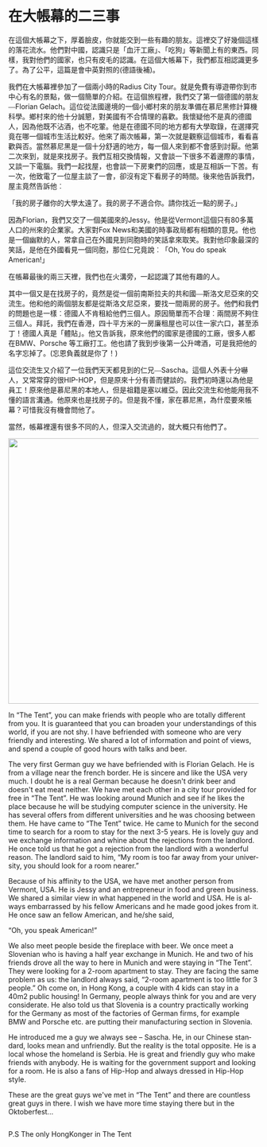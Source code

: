 # 在大帳幕的二三事

<span style="font-family:PMingLiU, serif;">在這個大帳幕之下，厚着臉皮，你就能交到一些有趣的朋友。這裡交了好幾個這樣的落花流水。他們對中國，認識只是「血汗工廠」、「吃狗」等新聞上有的東西。同樣，我對他們的國家，也只有皮毛的認識。在這個大帳幕下，我們都互相認識更多了。為了公平，這篇是會中英對照的</span>(<span style="font-family:PMingLiU, serif;">德語後補</span>)<span style="font-family:PMingLiU, serif;">。</span>
<p lang="de-DE"><span style="font-family:PMingLiU, serif;">我們在大帳幕裡參加了一個兩小時的</span>Radius City Tour<span style="font-family:PMingLiU, serif;">。就是免費有導遊帶你到市中心有名的景點，做一個簡單的介紹。在這個旅程裡，我們交了第一個德國的朋友—</span>Florian Gelach<span style="font-family:PMingLiU, serif;">。這位從法國邊境的一個小鄉村來的朋友準備在慕尼黑修計算機科學。鄉村來的他十分誠懇，對美國有不合情理的喜歡。我懷疑他不是真的德國人，因為他既不沾酒，也不吃葷。他是在德國不同的地方都有大學取錄，在選擇究竟在哪一個城市生活比較好。他來了兩次帳幕，第一次就是觀察這個城市，看看喜歡與否。當然慕尼黑是一個十分舒適的地方，每一個人來到都不會感到討厭。他第二次來到，就是來找房子。我們互相交換情報，又會談一下很多不着邊際的事情，又談一下電腦。我們一起找屋，也會談一下房東們的回應，或是互相訴一下苦。有一次，他致電了一位屋主談了一會，卻沒有定下看房子的時間。後來他告訴我們，屋主竟然告訴他︰</span></p>
<p lang="de-DE"><span style="font-family:PMingLiU, serif;">「我的房子離你的大學太遠了。我的房子不適合你。請你找近一點的房子。」</span></p>
<p lang="de-DE"><span style="font-family:PMingLiU, serif;">因為</span>Florian<span style="font-family:PMingLiU, serif;">，我們又交了一個美國來的</span>Jessy<span style="font-family:PMingLiU, serif;">。他是從</span>Vermont<span style="font-family:PMingLiU, serif;">這個只有</span>80<span style="font-family:PMingLiU, serif;">多萬人口的州來的企業家。大家對</span>Fox News<span style="font-family:PMingLiU, serif;">和美國的時事政局都有相類的意見。他也是一個幽默的人，常拿自己在外國見到同胞時的笑話拿來取笑。我對他印象最深的笑話，是他在外國看見一個同胞，那位仁兄竟說︰「</span>Oh, You do speak American!<span style="font-family:PMingLiU, serif;">」</span></p>
<p lang="de-DE"><span style="font-family:PMingLiU, serif;">在帳幕最後的兩三天裡，我們也在火溝旁，一起認識了其他有趣的人。</span></p>
<p lang="de-DE"><span style="font-family:PMingLiU, serif;">其中一個又是在找房子的，竟然是從一個前南斯拉夫的共和國—斯洛文尼亞來的交流生。他和他的兩個朋友都是從斯洛文尼亞來，要找一間兩房的房子。他們和我們的問題也是一樣︰德國人不肯租給他們三個人。原因簡單而不合理︰兩間房不夠住三個人。拜託，我們在香港，四十平方米的一房廉租屋也可以住一家六口，甚至添丁！德國人真是「體貼」。他又告訴我，原來他們的國家是德國的工廠，很多人都在</span>BMW<span style="font-family:PMingLiU, serif;">、</span>Porsche <span style="font-family:PMingLiU, serif;">等工廠打工。他也請了我到步後第一公升啤酒，可是我把他的名字忘掉了。</span>(<span style="font-family:PMingLiU, serif;">忘恩負義就是你了！</span>)</p>
<p lang="de-DE"><span style="font-family:PMingLiU, serif;">這位交流生又介紹了一位我們天天都見到的仁兄—</span>Sascha<span style="font-family:PMingLiU, serif;">。這個人外表十分嚇人，又常常穿的很</span>HIP-HOP<span style="font-family:PMingLiU, serif;">，但是原來十分有善而健談的。我們初時還以為他是員工！原來他是慕尼黑的本地人，但是祖籍是塞以維亞。因此交流生和他能用我不懂的語言溝通。他原來也是找房子的。但是我不懂，家在慕尼黑，為什麼要來帳幕？可惜我沒有機會問他了。</span></p>
<p lang="de-DE"><span style="font-family:PMingLiU, serif;">當然，帳幕裡還有很多不同的人，但深入交流過的，就大概只有他們了。</span></p>
<img class="alignnone" title="Friends in the Tent" src="http://lh5.ggpht.com/_I4SeLkOXNtg/TJW1N_Vo-iI/AAAAAAAAALM/rFBW_HRQfp4/s800/P1070178.JPG" alt="" width="800" height="534" />
<p lang="en-US">In “The Tent”, you can make friends with people who are totally different from you. It is guaranteed that you can broaden your understandings of this world, if you are not shy. I have befriended with someone who are very friendly and interesting. We shared a lot of information and point of views, and spend a couple of good hours with talks and beer.</p>
<p lang="en-US">The very first German guy we have befriended with is Florian Gelach. He is from a village near the french border. He is sincere and like the USA very much. I doubt he is a real German because he doesn't drink beer and doesn't eat meat neither. We have met each other in a city tour provided for free in “The Tent”. He was looking around Munich and see if he likes the place because he will be studying computer science in the university. He has several offers from different universities and he was choosing between them. He have came to “The Tent” twice. He came to Munich for the second time to search for a room to stay for the next 3-5 years. He is lovely guy and we exchange information and whine about the rejections from the landlord. He once told us that he got a rejection from the landlord with a wonderful reason. The landlord said to him, “My room is too far away from your university, you should look for a room nearer.”</p>
<p lang="en-US">Because of his affinity to the USA, we have met another person from Vermont, USA. He is Jessy  and an entrepreneur in food and green business. We shared a similar view in what happened in the world and USA. He is always embarrassed by his fellow Americans and he made good jokes from it. He once saw an fellow American, and he/she said,</p>
<p lang="en-US">“Oh, you speak American!”</p>
<p lang="en-US">We also meet people beside the fireplace with beer. We once meet a Slovenian who is having a half year exchange in Munich. He and two of his friends drove all the way to here in Munich and were staying in “The Tent”. They were looking for a 2-room apartment to stay. They are facing the same problem as us: the landlord always said, “2-room apartment is too little for 3 people.” Oh come on, in Hong Kong, a couple with 4 kids can stay in a 40m2 public housing! In Germany, people always think for you and are very considerate. He also told us that Slovenia is a country practically working for the Germany as most of the factories of German firms, for example BMW and Porsche etc. are putting their manufacturing section in Slovenia.</p>
<p lang="en-US">He introduced me a guy we always see – Sascha. He, in our Chinese standard, looks mean and unfriendly. But the reality is the total opposite. He is a local whose the homeland is Serbia. He is great and friendly guy who make friends with anybody. He is waiting for the government support and looking for a room. He is also a fans of Hip-Hop and always dressed in Hip-Hop style.</p>
<p lang="en-US">These are the great guys we've met in “The Tent” and there are countless great guys in there. I wish we have more time staying there but in the Oktoberfest...</p>
<img src="http://lh4.ggpht.com/_I4SeLkOXNtg/TJXQZh6sYDI/AAAAAAAAAOQ/Aemeem9fNIY/s800/P1070192.JPG" alt="" />

P.S The only HongKonger in The Tent